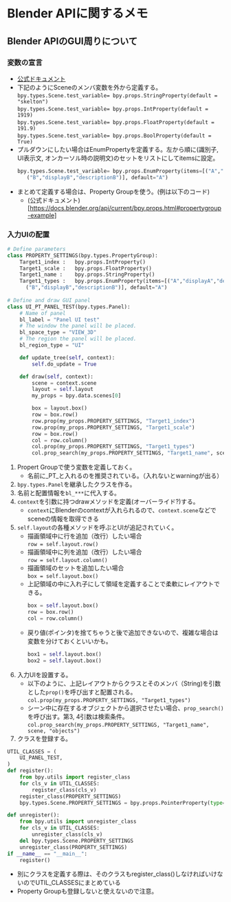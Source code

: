 # Blender APIに関するメモ
## Blender APIのGUI周りについて
### 変数の宣言
- [公式ドキュメント](https://docs.blender.org/api/current/bpy.props.html)
- 下記のようにSceneのメンバ変数を外から定義する。  
`bpy.types.Scene.test_variable= bpy.props.StringProperty(default = "skelton")`  
`bpy.types.Scene.test_variable= bpy.props.IntProperty(default = 1919)`  
`bpy.types.Scene.test_variable= bpy.props.FloatProperty(default = 191.9)`  
`bpy.types.Scene.test_variable= bpy.props.BoolProperty(default = True)`  
- プルダウンにしたい場合はEnumPropertyを定義する。左から順に(識別子, UI表示文, オンカーソル時の説明文)のセットをリストにしてitemsに設定。
   ```python
   bpy.types.Scene.test_variable= bpy.props.EnumProperty(items=[("A","displayA","descriptionA"),
      ("B","displayB","descriptionB")], default="A")
   ```  
- まとめて定義する場合は、Property Groupを使う。(例は以下のコード)  
   - (公式ドキュメント)[https://docs.blender.org/api/current/bpy.props.html#propertygroup-example]  
### 入力UIの配置
```python
# Define parameters
class PROPERTY_SETTINGS(bpy.types.PropertyGroup):
    Target1_index :   bpy.props.IntProperty()
    Target1_scale :   bpy.props.FloatProperty()
    Target1_name :    bpy.props.StringProperty()
    Target1_types :   bpy.props.EnumProperty(items=[("A","displayA","descriptionA"),
      ("B","displayB","descriptionB")], default="A")
      
# Define and draw GUI panel
class UI_PT_PANEL_TEST(bpy.types.Panel):
    # Name of panel
    bl_label = "Panel UI test"
    # The window the panel will be placed.
    bl_space_type = "VIEW_3D"
    # The region the panel will be placed.
    bl_region_type = "UI"

    def update_tree(self, context):
        self.do_update = True  

    def draw(self, context):
        scene = context.scene
        layout = self.layout
        my_props = bpy.data.scenes[0]

        box = layout.box()        
        row = box.row()              
        row.prop(my_props.PROPERTY_SETTINGS, "Target1_index")
        row.prop(my_props.PROPERTY_SETTINGS, "Target1_scale") 
        row = box.row()               
        col = row.column()
        col.prop(my_props.PROPERTY_SETTINGS, "Target1_types")
        col.prop_search(my_props.PROPERTY_SETTINGS, "Target1_name", scene, "objects")
```
1. Propert Groupで使う変数を定義しておく。
   - 名前に_PT_と入れるのを推奨されている。（入れないとwarningが出る）
2. `bpy.types.Panel`を継承したクラスを作る。
3. 名前と配置情報を`bl_***`に代入する。
4. `context`を引数に持つdrawメソッドを定義(オーバーライド?)する。
   - `context`にBlenderのcontextが入れられるので、`context.scene`などでsceneの情報を取得できる
5. `self.layout`の各種メソッドを呼ぶとUIが追記されていく。
   - 描画領域中に行を追加（改行）したい場合  
      `row = self.layout.row()`
   - 描画領域中に列を追加（改行）したい場合  
      `row = self.layout.column()`      
   - 描画領域のセットを追加したい場合  
      `box = self.layout.box()`
   - 上記領域の中に入れ子にして領域を定義することで柔軟にレイアウトできる。  
      ```python
      box = self.layout.box()
      row = box.row()
      col = row.column()
      ```
   - 戻り値(ポインタ)を捨てちゃうと後で追加できないので、複雑な場合は変数を分けておくといいかも。  
      ```python
      box1 = self.layout.box()   
      box2 = self.layout.box()   
      ```
6. 入力UIを設置する。
   - 以下のように、上記レイアウトからクラスとそのメンバ（String)を引数とした`prop()`を呼び出すと配置される。
   `col.prop(my_props.PROPERTY_SETTINGS, "Target1_types")`
   - シーン中に存在するオブジェクトから選択させたい場合、`prop_search()`を呼び出す。第3, 4引数は検索条件。
   `col.prop_search(my_props.PROPERTY_SETTINGS, "Target1_name", scene, "objects")`
7. クラスを登録する。
```python
UTIL_CLASSES = (
    UI_PANEL_TEST,
)
def register():
    from bpy.utils import register_class
    for cls_v in UTIL_CLASSES:
        register_class(cls_v)
    register_class(PROPERTY_SETTINGS)
    bpy.types.Scene.PROPERTY_SETTINGS = bpy.props.PointerProperty(type=PROPERTY_SETTINGS)

def unregister():
    from bpy.utils import unregister_class
    for cls_v in UTIL_CLASSES:
        unregister_class(cls_v)
    del bpy.types.Scene.PROPERTY_SETTINGS
    unregister_class(PROPERTY_SETTINGS)             
if __name__ == "__main__":
    register()
```
- 別にクラスを定義する際は、そのクラスもregister_class()しなければいけないのでUTIL_CLASSESにまとめている
- Property Groupも登録しないと使えないので注意。
